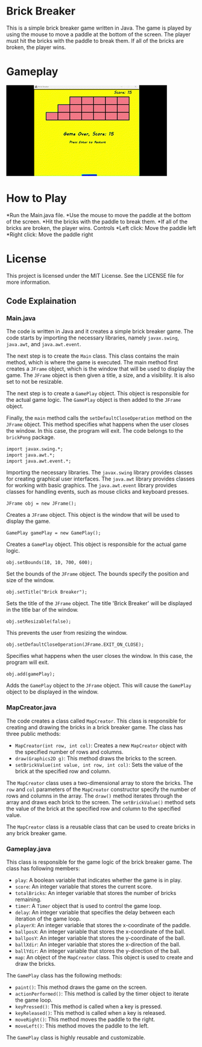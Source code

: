 # Brick Breaker
This is a simple brick breaker game written in Java. The game is played by using the mouse to move a paddle at the bottom of the screen. The player must hit the bricks with the paddle to break them. If all of the bricks are broken, the player wins.

# Gameplay
![BrickPong GamePlay](https://github.com/Arnavthakare19/brickPong/blob/main/brickBreaker/brickpong%20video.gif)

# How to Play
*Run the Main.java file.
*Use the mouse to move the paddle at the bottom of the screen.
*Hit the bricks with the paddle to break them.
*If all of the bricks are broken, the player wins.
Controls
*Left click: Move the paddle left
*Right click: Move the paddle right

# License
This project is licensed under the MIT License. See the LICENSE file for more information.

## Code Explaination
### Main.java
The code is written in Java and it creates a simple brick breaker game. The code starts by importing the necessary libraries, namely `javax.swing`, `java.awt`, and `java.awt.event`.

The next step is to create the `Main` class. This class contains the main method, which is where the game is executed. The main method first creates a `JFrame` object, which is the window that will be used to display the game. The `JFrame` object is then given a title, a size, and a visibility. It is also set to not be resizable.

The next step is to create a `GamePlay` object. This object is responsible for the actual game logic. The `GamePlay` object is then added to the `JFrame` object.

Finally, the `main` method calls the `setDefaultCloseOperation` method on the `JFrame` object. This method specifies what happens when the user closes the window. In this case, the program will exit.
The code belongs to the `brickPong` package.

```
import javax.swing.*;
import java.awt.*;
import java.awt.event.*;
```
Importing the necessary libraries. The `javax.swing` library provides classes for creating graphical user interfaces. The `java.awt` library provides classes for working with basic graphics. The `java.awt.event` library provides classes for handling events, such as mouse clicks and keyboard presses.

```
JFrame obj = new JFrame();
```
Creates a `JFrame` object. This object is the window that will be used to display the game.

```
GamePlay gamePlay = new GamePlay();
```
Creates a `GamePlay` object. This object is responsible for the actual game logic.

```
obj.setBounds(10, 10, 700, 600);
```
Set the bounds of the `JFrame` object. The bounds specify the position and size of the window.

```
obj.setTitle("Brick Breaker");
```
Sets the title of the `JFrame` object. The title 'Brick Breaker' will be displayed in the title bar of the window. 

```
obj.setResizable(false);
```
This prevents the user from resizing the window.

```
obj.setDefaultCloseOperation(JFrame.EXIT_ON_CLOSE);
```
Specifies what happens when the user closes the window. In this case, the program will exit.

```
obj.add(gamePlay);
```
Adds the `GamePlay` object to the `JFrame` object. This will cause the `GamePlay` object to be displayed in the window.

### MapCreator.java
The code creates a class called `MapCreator`. This class is responsible for creating and drawing the bricks in a brick breaker game. The class has three public methods:

* `MapCreator(int row, int col)`: Creates a new `MapCreator` object with the specified number of rows and columns.
* `draw(Graphics2D g)`: This method draws the bricks to the screen.
* `setBrickValue(int value, int row, int col)`: Sets the value of the brick at the specified row and column.

The `MapCreator` class uses a two-dimensional array to store the bricks. The `row` and `col` parameters of the `MapCreator` constructor specify the number of rows and columns in the array. The `draw()` method iterates through the array and draws each brick to the screen. The `setBrickValue()` method sets the value of the brick at the specified row and column to the specified value.

The `MapCreator` class is a reusable class that can be used to create bricks in any brick breaker game.

### Gameplay.java
 This class is responsible for the game logic of the brick breaker game. The class has following members:

* `play`: A boolean variable that indicates whether the game is in play.
* `score`: An integer variable that stores the current score.
* `totalBricks`: An integer variable that stores the number of bricks remaining.
* `timer`: A `Timer` object that is used to control the game loop.
* `delay`: An integer variable that specifies the delay between each iteration of the game loop.
* `playerX`: An integer variable that stores the x-coordinate of the paddle.
* `ballposX`: An integer variable that stores the x-coordinate of the ball.
* `ballposY`: An integer variable that stores the y-coordinate of the ball.
* `ballXdir`: An integer variable that stores the x-direction of the ball.
* `ballYdir`: An integer variable that stores the y-direction of the ball.
* `map`: An object of the `MapCreator` class. This object is used to create and draw the bricks.

The `GamePlay` class has the following methods:

* `paint()`: This method draws the game on the screen.
* `actionPerformed()`: This method is called by the timer object to iterate the game loop.
* `keyPressed()`: This method is called when a key is pressed.
* `keyReleased()`: This method is called when a key is released.
* `moveRight()`: This method moves the paddle to the right.
* `moveLeft()`: This method moves the paddle to the left.

The `GamePlay` class is highly reusable and customizable.
